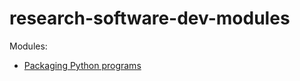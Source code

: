 # research-software-dev-modules

Modules:
- [Packaging Python programs](https://kyleniemeyer.github.io/research-software-dev-modules/module-packaging/)
